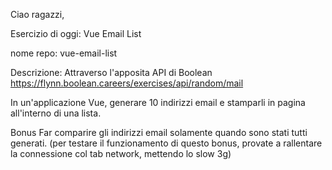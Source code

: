 Ciao ragazzi,

Esercizio di oggi: Vue Email List

nome repo: vue-email-list

Descrizione:
Attraverso l'apposita API di Boolean
https://flynn.boolean.careers/exercises/api/random/mail

In un'applicazione Vue, generare 10 indirizzi email e stamparli in pagina all'interno di una lista.

Bonus
Far comparire gli indirizzi email solamente quando sono stati tutti generati. 
(per testare il funzionamento di questo bonus, provate a rallentare la connessione col tab network, mettendo lo slow 3g)